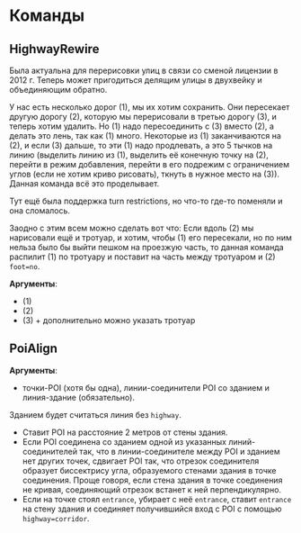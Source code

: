 # Команды

## HighwayRewire

Была актуальна для перерисовки улиц в связи со сменой лицензии в 2012 г.
Теперь может пригодиться делящим улицы в двухвейку и объединяющим обратно.

У нас есть несколько дорог (1), мы их хотим сохранить.
Они пересекает другую дорогу (2), которую мы перерисовали в третью дорогу (3), и теперь хотим удалить.
Но (1) надо пересоединить с (3) вместо (2), а делать это лень, так как (1) много.
Некоторые из (1) заканчиваются на (2), и если (3) дальше, то эти (1) надо продлевать, а это 5 тычков на линию
(выделить линию из (1), выделить её конечную точку на (2), перейти в режим добавления, перейти в его подрежим с ограничением углов (если не хотим криво рисовать), ткнуть в нужное место на (3)).
Данная команда всё это проделывает.

Тут ещё была поддержка turn restrictions, но что-то где-то поменяли и она сломалось.

Заодно с этим всем можно сделать вот что:
Если вдоль (2) мы нарисовали ещё и тротуар, и хотим, чтобы (1) его пересекали, но по ним нельза было бы выйти пешком на проезжую часть,
то данная команда распилит (1) по тротуару и поставит на часть между тротуаром и (2) `foot=no`.

**Аргументы**:

* (1)
* (2)
* (3) + дополнительно можно указать тротуар

## PoiAlign

**Аргументы**:

* точки-POI (хотя бы одна), линии-соединители POI со зданием и линия-здание (обязательно).

Зданием будет считаться линия без `highway`.

* Ставит POI на расстояние 2 метров от стены здания.
* Если POI соединена со зданием одной из указанных линий-соединителей так, что в линии-соединителе между POI и зданием нет других точек, сдвигает POI так, что отрезок соединителя образует биссектрису угла, образуемого стенами здания в точке соединения. Проще говоря, если стена здания в точке соединения не кривая, соединяющий отрезок встанет к ней перпендикулярно.
* Если на точке стоял `entrance`, убирает с неё `entrance`, ставит `entrance` на стену здания и соединяет получившийся вход с POI с помощью `highway=corridor`.
